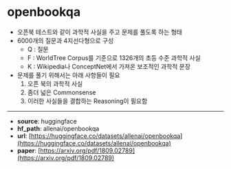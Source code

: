 # openbookqa
- 오픈북 테스트와 같이 과학적 사실을 주고 문제를 풀도록 하는 형태
- 6000개의 질문과 4지선다형으로 구성
    - Q : 질문
    - F : WorldTree Corpus를 기준으로 1326개의 초등 수준 과학적 사실
    - K : Wikipedia나 ConceptNet에서 가져온 보조적인 과학적 문장
- 문제를 풀기 위해서는 아래 사항들이 필요 
  1) 오픈 북의 과학적 사실
  2) 좀더 넓은 Commonsense 
  3) 이러한 사실들을 결합하는 Reasoning이 필요함
---
+ **source**: huggingface
+ **hf_path**: allenai/openbookqa
+ **url**: [https://huggingface.co/datasets/allenai/openbookqa](https://huggingface.co/datasets/allenai/openbookqa)  
+ **paper**: [https://arxiv.org/pdf/1809.02789](https://arxiv.org/pdf/1809.02789)  

